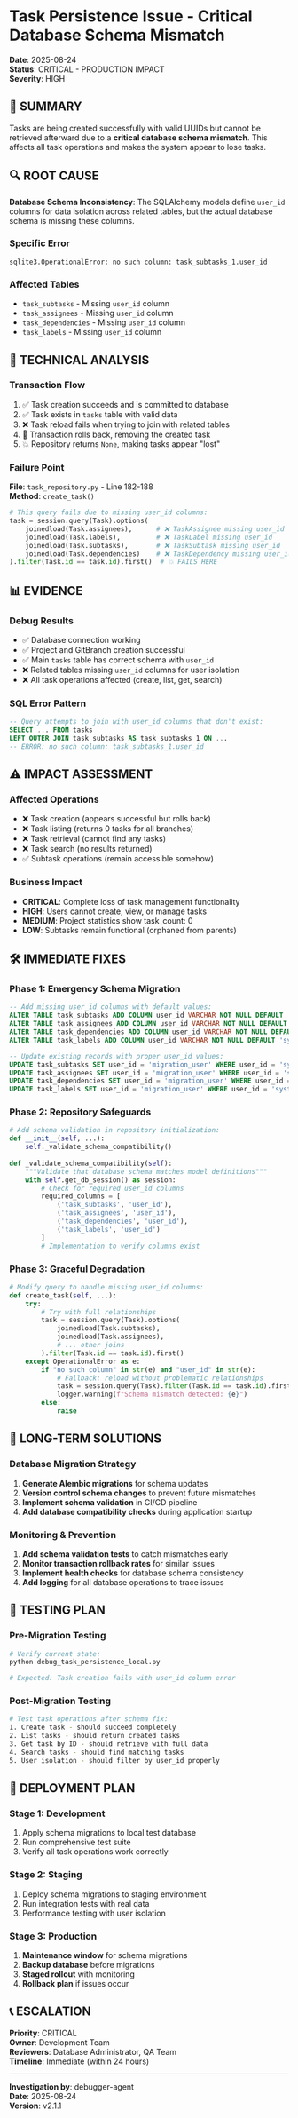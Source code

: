# Task Persistence Issue - Critical Database Schema Mismatch

**Date**: 2025-08-24  
**Status**: CRITICAL - PRODUCTION IMPACT  
**Severity**: HIGH  

## 🚨 **SUMMARY**

Tasks are being created successfully with valid UUIDs but cannot be retrieved afterward due to a **critical database schema mismatch**. This affects all task operations and makes the system appear to lose tasks.

## 🔍 **ROOT CAUSE**

**Database Schema Inconsistency**: The SQLAlchemy models define `user_id` columns for data isolation across related tables, but the actual database schema is missing these columns.

### **Specific Error**
```
sqlite3.OperationalError: no such column: task_subtasks_1.user_id
```

### **Affected Tables**
- `task_subtasks` - Missing `user_id` column
- `task_assignees` - Missing `user_id` column  
- `task_dependencies` - Missing `user_id` column
- `task_labels` - Missing `user_id` column

## 🔬 **TECHNICAL ANALYSIS**

### **Transaction Flow**
1. ✅ Task creation succeeds and is committed to database
2. ✅ Task exists in `tasks` table with valid data
3. ❌ Task reload fails when trying to join with related tables 
4. 🔄 Transaction rolls back, removing the created task
5. 💥 Repository returns `None`, making tasks appear "lost"

### **Failure Point**
**File**: `task_repository.py` - Line 182-188  
**Method**: `create_task()`

```python
# This query fails due to missing user_id columns:
task = session.query(Task).options(
    joinedload(Task.assignees),      # ❌ TaskAssignee missing user_id
    joinedload(Task.labels),         # ❌ TaskLabel missing user_id  
    joinedload(Task.subtasks),       # ❌ TaskSubtask missing user_id
    joinedload(Task.dependencies)    # ❌ TaskDependency missing user_id
).filter(Task.id == task.id).first()  # 💥 FAILS HERE
```

## 📊 **EVIDENCE**

### **Debug Results**
- ✅ Database connection working
- ✅ Project and GitBranch creation successful
- ✅ Main `tasks` table has correct schema with `user_id`
- ❌ Related tables missing `user_id` columns for user isolation
- ❌ All task operations affected (create, list, get, search)

### **SQL Error Pattern**
```sql
-- Query attempts to join with user_id columns that don't exist:
SELECT ... FROM tasks 
LEFT OUTER JOIN task_subtasks AS task_subtasks_1 ON ...
-- ERROR: no such column: task_subtasks_1.user_id
```

## ⚠️ **IMPACT ASSESSMENT**

### **Affected Operations**
- ❌ Task creation (appears successful but rolls back)
- ❌ Task listing (returns 0 tasks for all branches)  
- ❌ Task retrieval (cannot find any tasks)
- ❌ Task search (no results returned)
- ✅ Subtask operations (remain accessible somehow)

### **Business Impact**
- **CRITICAL**: Complete loss of task management functionality
- **HIGH**: Users cannot create, view, or manage tasks
- **MEDIUM**: Project statistics show task_count: 0
- **LOW**: Subtasks remain functional (orphaned from parents)

## 🛠️ **IMMEDIATE FIXES**

### **Phase 1: Emergency Schema Migration**
```sql
-- Add missing user_id columns with default values:
ALTER TABLE task_subtasks ADD COLUMN user_id VARCHAR NOT NULL DEFAULT 'system';
ALTER TABLE task_assignees ADD COLUMN user_id VARCHAR NOT NULL DEFAULT 'system';  
ALTER TABLE task_dependencies ADD COLUMN user_id VARCHAR NOT NULL DEFAULT 'system';
ALTER TABLE task_labels ADD COLUMN user_id VARCHAR NOT NULL DEFAULT 'system';

-- Update existing records with proper user_id values:
UPDATE task_subtasks SET user_id = 'migration_user' WHERE user_id = 'system';
UPDATE task_assignees SET user_id = 'migration_user' WHERE user_id = 'system';
UPDATE task_dependencies SET user_id = 'migration_user' WHERE user_id = 'system'; 
UPDATE task_labels SET user_id = 'migration_user' WHERE user_id = 'system';
```

### **Phase 2: Repository Safeguards**
```python
# Add schema validation in repository initialization:
def __init__(self, ...):
    self._validate_schema_compatibility()
    
def _validate_schema_compatibility(self):
    """Validate that database schema matches model definitions"""
    with self.get_db_session() as session:
        # Check for required user_id columns
        required_columns = [
            ('task_subtasks', 'user_id'),
            ('task_assignees', 'user_id'),
            ('task_dependencies', 'user_id'),
            ('task_labels', 'user_id')
        ]
        # Implementation to verify columns exist
```

### **Phase 3: Graceful Degradation**
```python  
# Modify query to handle missing user_id columns:
def create_task(self, ...):
    try:
        # Try with full relationships
        task = session.query(Task).options(
            joinedload(Task.subtasks),
            joinedload(Task.assignees),
            # ... other joins
        ).filter(Task.id == task.id).first()
    except OperationalError as e:
        if "no such column" in str(e) and "user_id" in str(e):
            # Fallback: reload without problematic relationships
            task = session.query(Task).filter(Task.id == task.id).first()
            logger.warning(f"Schema mismatch detected: {e}")
        else:
            raise
```

## 🔧 **LONG-TERM SOLUTIONS**

### **Database Migration Strategy**
1. **Generate Alembic migrations** for schema updates
2. **Version control schema changes** to prevent future mismatches  
3. **Implement schema validation** in CI/CD pipeline
4. **Add database compatibility checks** during application startup

### **Monitoring & Prevention**  
1. **Add schema validation tests** to catch mismatches early
2. **Monitor transaction rollback rates** for similar issues
3. **Implement health checks** for database schema consistency
4. **Add logging** for all database operations to trace issues

## 📝 **TESTING PLAN**

### **Pre-Migration Testing**
```bash
# Verify current state:
python debug_task_persistence_local.py

# Expected: Task creation fails with user_id column error
```

### **Post-Migration Testing**  
```bash
# Test task operations after schema fix:
1. Create task - should succeed completely
2. List tasks - should return created tasks  
3. Get task by ID - should retrieve with full data
4. Search tasks - should find matching tasks
5. User isolation - should filter by user_id properly
```

## 🚀 **DEPLOYMENT PLAN**

### **Stage 1: Development**
1. Apply schema migrations to local test database
2. Run comprehensive test suite
3. Verify all task operations work correctly

### **Stage 2: Staging** 
1. Deploy schema migrations to staging environment
2. Run integration tests with real data  
3. Performance testing with user isolation

### **Stage 3: Production**
1. **Maintenance window** for schema migrations
2. **Backup database** before migrations
3. **Staged rollout** with monitoring
4. **Rollback plan** if issues occur

## 📞 **ESCALATION**

**Priority**: CRITICAL  
**Owner**: Development Team  
**Reviewers**: Database Administrator, QA Team  
**Timeline**: Immediate (within 24 hours)

---

**Investigation by**: debugger-agent  
**Date**: 2025-08-24  
**Version**: v2.1.1  